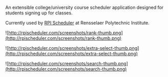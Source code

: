 An extensible college/university course scheduler application designed for students signing up for classes.

Currently used by [RPI Scheduler](http://rpischeduler.com) at Rensselaer Polytechnic Institute.

![http://rpischeduler.com/screenshots/rank-thumb.png](http://rpischeduler.com/screenshots/rank-thumb.png)

![http://rpischeduler.com/screenshots/extra-select-thumb.png](http://rpischeduler.com/screenshots/extra-select-thumb.png)

![http://rpischeduler.com/screenshots/search-thumb.png](http://rpischeduler.com/screenshots/search-thumb.png)